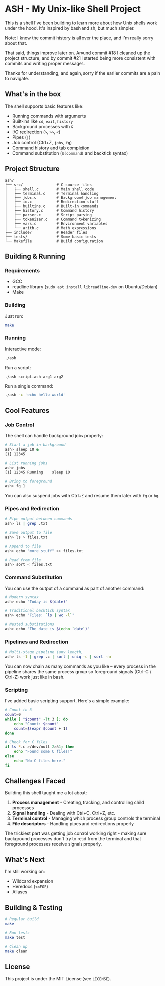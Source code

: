# ASH - My Unix-like Shell Project

This is a shell I've been building to learn more about how Unix shells work under the hood. It's inspired by bash and sh, but much simpler.

Note: I know the commit history is all over the place, and I'm really sorry about that.

That said, things improve later on. Around commit #18 I cleaned up the project structure, and by commit #21 I started being more consistent with commits and writing proper messages.

Thanks for understanding, and again, sorry if the earlier commits are a pain to navigate.

## What's in the box

The shell supports basic features like:
- Running commands with arguments
- Built-ins like `cd`, `exit`, `history`
- Background processes with `&`
- I/O redirection (`>`, `>>`, `<`)
- Pipes (`|`)
- Job control (Ctrl+Z, `jobs`, `fg`)
- Command history and tab completion
- Command substitution (`$(command)` and backtick syntax)

## Project Structure

```
ash/
├── src/               # C source files
│   ├── shell.c        # Main shell code
│   ├── terminal.c     # Terminal handling
│   ├── jobs.c         # Background job management
│   ├── io.c           # Redirection stuff
│   ├── builtins.c     # Built-in commands
│   ├── history.c      # Command history
│   ├── parser.c       # Script parsing
│   ├── tokenizer.c    # Command tokenizing
│   ├── vars.c         # Environment variables
│   └── arith.c        # Math expressions
├── include/           # Header files
├── tests/             # Some basic tests
└── Makefile           # Build configuration
```

## Building & Running

### Requirements

- GCC
- readline library (`sudo apt install libreadline-dev` on Ubuntu/Debian)
- Make

### Building

Just run:
```bash
make
```

### Running

Interactive mode:
```bash
./ash
```

Run a script:
```bash
./ash script.ash arg1 arg2
```

Run a single command:
```bash
./ash -c 'echo hello world'
```

## Cool Features

### Job Control

The shell can handle background jobs properly:

```bash
# Start a job in background
ash> sleep 10 &
[1] 12345

# List running jobs
ash> jobs
[1] 12345 Running    sleep 10

# Bring to foreground
ash> fg 1
```

You can also suspend jobs with Ctrl+Z and resume them later with `fg` or `bg`.

### Pipes and Redirection

```bash
# Pipe output between commands
ash> ls | grep .txt

# Save output to file
ash> ls > files.txt

# Append to file
ash> echo "more stuff" >> files.txt

# Read from file
ash> sort < files.txt
```

### Command Substitution

You can use the output of a command as part of another command:

```bash
# Modern syntax
ash> echo "Today is $(date)"

# Traditional backtick syntax
ash> echo "Files: `ls | wc -l`"

# Nested substitutions
ash> echo "The date is $(echo `date`)"
```

### Pipelines and Redirection

```bash
# Multi-stage pipeline (any length)
ash> ls -1 | grep .c | sort | uniq -c | sort -nr
```

You can now chain as many commands as you like – every process in the pipeline shares the same process group so foreground signals (Ctrl-C / Ctrl-Z) work just like in bash.

### Scripting

I've added basic scripting support. Here's a simple example:

```sh
# Count to 3
count=0
while [ "$count" -lt 3 ]; do
    echo "Count: $count"
    count=$(expr $count + 1)
done

# Check for C files
if ls *.c >/dev/null 2>&1; then
    echo "Found some C files!"
else
    echo "No C files here."
fi
```

## Challenges I Faced

Building this shell taught me a lot about:

1. **Process management** - Creating, tracking, and controlling child processes
2. **Signal handling** - Dealing with Ctrl+C, Ctrl+Z, etc.
3. **Terminal control** - Managing which process group controls the terminal
4. **File descriptors** - Handling pipes and redirections properly

The trickiest part was getting job control working right - making sure background processes don't try to read from the terminal and that foreground processes receive signals properly.

## What's Next

I'm still working on:
- Wildcard expansion
- Heredocs (`<<EOF`)
- Aliases

## Building & Testing

```bash
# Regular build
make

# Run tests
make test

# Clean up
make clean
```

## License

This project is under the MIT License (see `LICENSE`).
